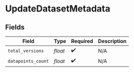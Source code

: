 # UpdateDatasetMetadata


## Fields

| Field              | Type               | Required           | Description        |
| ------------------ | ------------------ | ------------------ | ------------------ |
| `total_versions`   | *float*            | :heavy_check_mark: | N/A                |
| `datapoints_count` | *float*            | :heavy_check_mark: | N/A                |